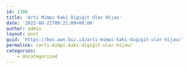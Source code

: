 ```yaml
---
id: 1386
title: 'Arti Mimpi Kaki Digigit Ular Hijau'
date: '2022-08-21T00:21:09+00:00'
author: admin
layout: post
guid: 'https://bos.awn.biz.id/arti-mimpi-kaki-digigit-ular-hijau/'
permalink: /arti-mimpi-kaki-digigit-ular-hijau/
categories:
    - Uncategorized
---
```


